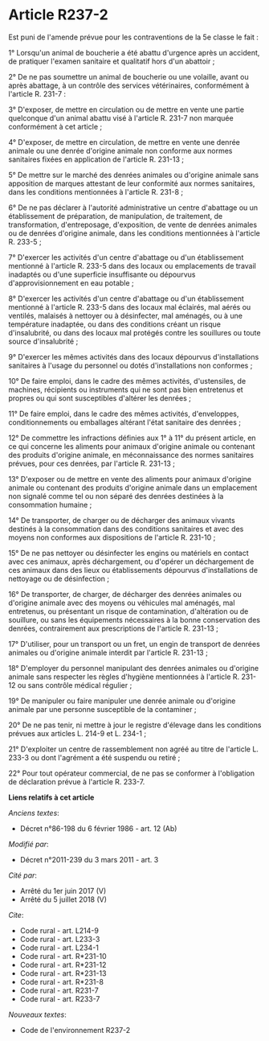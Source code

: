 # Article R237-2

Est puni de l'amende prévue pour les contraventions de la 5e classe le fait : 

1° Lorsqu'un animal de boucherie a été abattu d'urgence après un accident, de pratiquer l'examen sanitaire et qualitatif hors
d'un abattoir ; 

2° De ne pas soumettre un animal de boucherie ou une volaille, avant ou après abattage, à un contrôle des services
vétérinaires, conformément à l'article R. 231-7 : 

3° D'exposer, de mettre en circulation ou de mettre en vente une partie quelconque d'un animal abattu visé à l'article R.
231-7 non marquée conformément à cet article ; 

4° D'exposer, de mettre en circulation, de mettre en vente une denrée animale ou une denrée d'origine animale non conforme
aux normes sanitaires fixées en application de l'article R. 231-13 ; 

5° De mettre sur le marché des denrées animales ou d'origine animale sans apposition de marques attestant de leur conformité
aux normes sanitaires, dans les conditions mentionnées à l'article R. 231-8 ; 

6° De ne pas déclarer à l'autorité administrative un centre d'abattage ou un établissement de préparation, de manipulation,
de traitement, de transformation, d'entreposage, d'exposition, de vente de denrées animales ou de denrées d'origine animale,
dans les conditions mentionnées à l'article R. 233-5 ; 

7° D'exercer les activités d'un centre d'abattage ou d'un établissement mentionné à l'article R. 233-5 dans des locaux ou
emplacements de travail inadaptés ou d'une superficie insuffisante ou dépourvus d'approvisionnement en eau potable ; 

8° D'exercer les activités d'un centre d'abattage ou d'un établissement mentionné à l'article R. 233-5 dans des locaux mal
éclairés, mal aérés ou ventilés, malaisés à nettoyer ou à désinfecter, mal aménagés, ou à une température inadaptée, ou dans
des conditions créant un risque d'insalubrité, ou dans des locaux mal protégés contre les souillures ou toute source
d'insalubrité ; 

9° D'exercer les mêmes activités dans des locaux dépourvus d'installations sanitaires à l'usage du personnel ou dotés
d'installations non conformes ; 

10° De faire emploi, dans le cadre des mêmes activités, d'ustensiles, de machines, récipients ou instruments qui ne sont pas
bien entretenus et propres ou qui sont susceptibles d'altérer les denrées ; 

11° De faire emploi, dans le cadre des mêmes activités, d'enveloppes, conditionnements ou emballages altérant l'état
sanitaire des denrées ; 

12° De commettre les infractions définies aux 1° à 11° du présent article, en ce qui concerne les aliments pour animaux
d'origine animale ou contenant des produits d'origine animale, en méconnaissance des normes sanitaires prévues, pour ces
denrées, par l'article R. 231-13 ; 

13° D'exposer ou de mettre en vente des aliments pour animaux d'origine animale ou contenant des produits d'origine animale
dans un emplacement non signalé comme tel ou non séparé des denrées destinées à la consommation humaine ; 

14° De transporter, de charger ou de décharger des animaux vivants destinés à la consommation dans des conditions sanitaires
et avec des moyens non conformes aux dispositions de l'article R. 231-10 ; 

15° De ne pas nettoyer ou désinfecter les engins ou matériels en contact avec ces animaux, après déchargement, ou d'opérer un
déchargement de ces animaux dans des lieux ou établissements dépourvus d'installations de nettoyage ou de désinfection ; 

16° De transporter, de charger, de décharger des denrées animales ou d'origine animale avec des moyens ou véhicules mal
aménagés, mal entretenus, ou présentant un risque de contamination, d'altération ou de souillure, ou sans les équipements
nécessaires à la bonne conservation des denrées, contrairement aux prescriptions de l'article R. 231-13 ; 

17° D'utiliser, pour un transport ou un fret, un engin de transport de denrées animales ou d'origine animale interdit par
l'article R. 231-13 ; 

18° D'employer du personnel manipulant des denrées animales ou d'origine animale sans respecter les règles d'hygiène
mentionnées à l'article R. 231-12 ou sans contrôle médical régulier ; 

19° De manipuler ou faire manipuler une denrée animale ou d'origine animale par une personne susceptible de la contaminer ; 

20° De ne pas tenir, ni mettre à jour le registre d'élevage dans les conditions prévues aux articles L. 214-9 et L. 234-1 ; 

21° D'exploiter un centre de rassemblement non agréé au titre de l'article L. 233-3 ou dont l'agrément a été suspendu ou
retiré ; 

22° Pour tout opérateur commercial, de ne pas se conformer à l'obligation de déclaration prévue à l'article R. 233-7.

**Liens relatifs à cet article**

_Anciens textes_:

  - Décret n°86-198 du 6 février 1986 - art. 12 (Ab)

_Modifié par_:

  - Décret n°2011-239 du 3 mars 2011 - art. 3

_Cité par_:

  - Arrêté du 1er juin 2017 (V)
  - Arrêté du 5 juillet 2018 (V)

_Cite_:

  - Code rural - art. L214-9
  - Code rural - art. L233-3
  - Code rural - art. L234-1
  - Code rural - art. R*231-10
  - Code rural - art. R*231-12
  - Code rural - art. R*231-13
  - Code rural - art. R*231-8
  - Code rural - art. R231-7
  - Code rural - art. R233-7

_Nouveaux textes_:

  - Code de l'environnement R237-2
